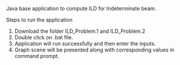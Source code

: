 Java base application to compute ILD for Indeterminate beam.

Steps to run the application
1. Download the folder ILD_Problem.1 and ILD_Problem.2
2. Double click on .bat file.
3. Application will run successfully and then enter the inputs.
4. Graph scene will be presented along with corresponding values in command prompt.
